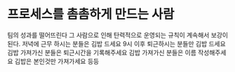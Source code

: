 # 프로세스를 촘촘하게 만드는 사람

팀의 성과를 떨어뜨린다
그 사람으로 인해 탄력적으로 운영되는 규칙이 계속해서 보강이 된다.
저녁에 근무 하시는 분들은 김밥 드세요
9시 이후 퇴근하시는 분들만 김밥 드세요
김밥 가져가신 분들은 퇴근시간을 기록해주세요
김밥 가져가신 분들은 이름 작성해주세요
김밥은 본인것만 가져가세요 등등